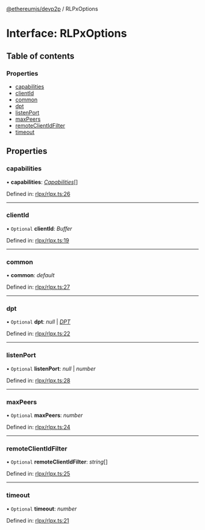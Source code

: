 [@ethereumjs/devp2p](../README.md) / RLPxOptions

# Interface: RLPxOptions

## Table of contents

### Properties

- [capabilities](rlpxoptions.md#capabilities)
- [clientId](rlpxoptions.md#clientid)
- [common](rlpxoptions.md#common)
- [dpt](rlpxoptions.md#dpt)
- [listenPort](rlpxoptions.md#listenport)
- [maxPeers](rlpxoptions.md#maxpeers)
- [remoteClientIdFilter](rlpxoptions.md#remoteclientidfilter)
- [timeout](rlpxoptions.md#timeout)

## Properties

### capabilities

• **capabilities**: [*Capabilities*](capabilities.md)[]

Defined in: [rlpx/rlpx.ts:26](https://github.com/ethereumjs/ethereumjs-monorepo/blob/master/packages/devp2p/src/rlpx/rlpx.ts#L26)

___

### clientId

• `Optional` **clientId**: *Buffer*

Defined in: [rlpx/rlpx.ts:19](https://github.com/ethereumjs/ethereumjs-monorepo/blob/master/packages/devp2p/src/rlpx/rlpx.ts#L19)

___

### common

• **common**: *default*

Defined in: [rlpx/rlpx.ts:27](https://github.com/ethereumjs/ethereumjs-monorepo/blob/master/packages/devp2p/src/rlpx/rlpx.ts#L27)

___

### dpt

• `Optional` **dpt**: *null* \| [*DPT*](../classes/dpt.md)

Defined in: [rlpx/rlpx.ts:22](https://github.com/ethereumjs/ethereumjs-monorepo/blob/master/packages/devp2p/src/rlpx/rlpx.ts#L22)

___

### listenPort

• `Optional` **listenPort**: *null* \| *number*

Defined in: [rlpx/rlpx.ts:28](https://github.com/ethereumjs/ethereumjs-monorepo/blob/master/packages/devp2p/src/rlpx/rlpx.ts#L28)

___

### maxPeers

• `Optional` **maxPeers**: *number*

Defined in: [rlpx/rlpx.ts:24](https://github.com/ethereumjs/ethereumjs-monorepo/blob/master/packages/devp2p/src/rlpx/rlpx.ts#L24)

___

### remoteClientIdFilter

• `Optional` **remoteClientIdFilter**: *string*[]

Defined in: [rlpx/rlpx.ts:25](https://github.com/ethereumjs/ethereumjs-monorepo/blob/master/packages/devp2p/src/rlpx/rlpx.ts#L25)

___

### timeout

• `Optional` **timeout**: *number*

Defined in: [rlpx/rlpx.ts:21](https://github.com/ethereumjs/ethereumjs-monorepo/blob/master/packages/devp2p/src/rlpx/rlpx.ts#L21)
